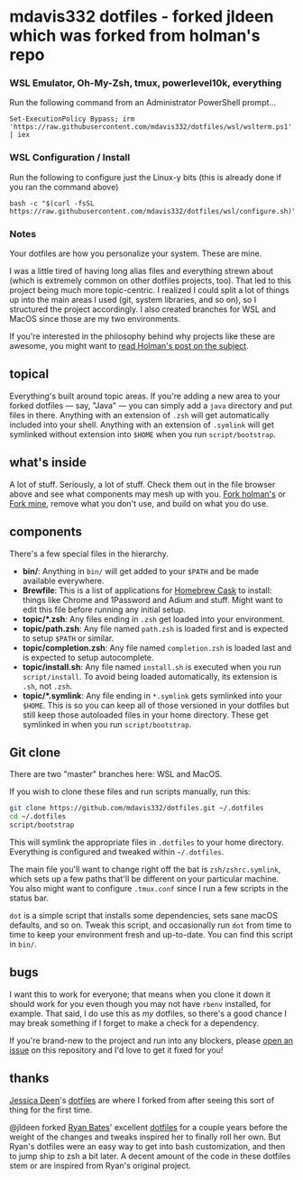 # mdavis332 dotfiles - forked jldeen which was forked from holman's repo

### WSL Emulator, Oh-My-Zsh, tmux, powerlevel10k, everything
Run the following command from an Administrator PowerShell prompt...
```
Set-ExecutionPolicy Bypass; irm 'https://raw.githubusercontent.com/mdavis332/dotfiles/wsl/wslterm.ps1' | iex
```

### WSL Configuration / Install
Run the following to configure just the Linux-y bits (this is already done if you ran the command above)
```
bash -c "$(curl -fsSL https://raw.githubusercontent.com/mdavis332/dotfiles/wsl/configure.sh)"
```

### Notes
Your dotfiles are how you personalize your system. These are mine.

I was a little tired of having long alias files and everything strewn about
(which is extremely common on other dotfiles projects, too). That led to this
project being much more topic-centric. I realized I could split a lot of things
up into the main areas I used (git, system libraries, and so on), so I
structured the project accordingly. I also created branches for WSL and MacOS since those are my two environments.

If you're interested in the philosophy behind why projects like these are
awesome, you might want to [read Holman's post on the
subject](http://zachholman.com/2010/08/dotfiles-are-meant-to-be-forked/).

## topical

Everything's built around topic areas. If you're adding a new area to your
forked dotfiles — say, "Java" — you can simply add a `java` directory and put
files in there. Anything with an extension of `.zsh` will get automatically
included into your shell. Anything with an extension of `.symlink` will get
symlinked without extension into `$HOME` when you run `script/bootstrap`.

## what's inside

A lot of stuff. Seriously, a lot of stuff. Check them out in the file browser
above and see what components may mesh up with you.
[Fork holman's](https://github.com/holman/dotfiles/fork) or [Fork mine](https://github.com/mdavis332/dotfiles/fork), remove what you don't
use, and build on what you do use.

## components

There's a few special files in the hierarchy.

- **bin/**: Anything in `bin/` will get added to your `$PATH` and be made
  available everywhere.
- **Brewfile**: This is a list of applications for [Homebrew Cask](https://caskroom.github.io) to install: things like Chrome and 1Password and Adium and stuff. Might want to edit this file before running any initial setup.
- **topic/\*.zsh**: Any files ending in `.zsh` get loaded into your
  environment.
- **topic/path.zsh**: Any file named `path.zsh` is loaded first and is
  expected to setup `$PATH` or similar.
- **topic/completion.zsh**: Any file named `completion.zsh` is loaded
  last and is expected to setup autocomplete.
- **topic/install.sh**: Any file named `install.sh` is executed when you run `script/install`. To avoid being loaded automatically, its extension is `.sh`, not `.zsh`.
- **topic/\*.symlink**: Any file ending in `*.symlink` gets symlinked into
  your `$HOME`. This is so you can keep all of those versioned in your dotfiles
  but still keep those autoloaded files in your home directory. These get
  symlinked in when you run `script/bootstrap`.

## Git clone
There are two "master" branches here: WSL and MacOS.

If you wish to clone these files and run scripts manually, run this:

```sh
git clone https://github.com/mdavis332/dotfiles.git ~/.dotfiles
cd ~/.dotfiles
script/bootstrap
```

This will symlink the appropriate files in `.dotfiles` to your home directory.
Everything is configured and tweaked within `~/.dotfiles`.

The main file you'll want to change right off the bat is `zsh/zshrc.symlink`,
which sets up a few paths that'll be different on your particular machine. You also might want to configure `.tmux.conf` since I run a few scripts in the status bar.

`dot` is a simple script that installs some dependencies, sets sane macOS
defaults, and so on. Tweak this script, and occasionally run `dot` from
time to time to keep your environment fresh and up-to-date. You can find
this script in `bin/`.

## bugs

I want this to work for everyone; that means when you clone it down it should
work for you even though you may not have `rbenv` installed, for example. That
said, I do use this as *my* dotfiles, so there's a good chance I may break
something if I forget to make a check for a dependency.

If you're brand-new to the project and run into any blockers, please
[open an issue](https://github.com/mdavis332/dotfiles/issues) on this repository
and I'd love to get it fixed for you!

## thanks

[Jessica Deen](https://github.com/jldeen)'s [dotfiles](https://github.com/jldeen/dotfiles) are where I forked from after seeing this sort of thing for the first time.

@jldeen forked [Ryan Bates](https://github.com/ryanb)' excellent
[dotfiles](http://github.com/ryanb/dotfiles) for a couple years before the
weight of the changes and tweaks inspired her to finally roll her own. But Ryan's
dotfiles were an easy way to get into bash customization, and then to jump ship
to zsh a bit later. A decent amount of the code in these dotfiles stem or are
inspired from Ryan's original project. 
